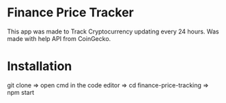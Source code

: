 # Finance Price Tracker

This app was made to Track Cryptocurrency updating every 24 hours. Was made with help API from CoinGecko.

# Installation

git clone => open cmd in the code editor => cd finance-price-tracking => npm start